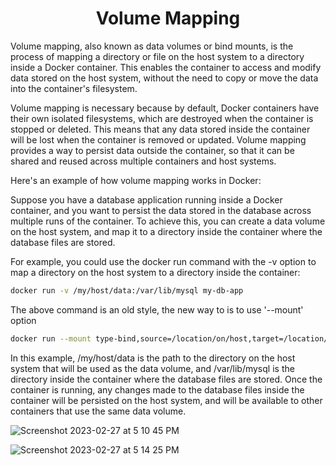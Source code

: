 <h1 align="center"> Volume Mapping </h1>

Volume mapping, also known as data volumes or bind mounts, is the process of mapping a directory or file on the host system to a directory inside a Docker container. This enables the container to access and modify data stored on the host system, without the need to copy or move the data into the container's filesystem.

Volume mapping is necessary because by default, Docker containers have their own isolated filesystems, which are destroyed when the container is stopped or deleted. This means that any data stored inside the container will be lost when the container is removed or updated. Volume mapping provides a way to persist data outside the container, so that it can be shared and reused across multiple containers and host systems.

Here's an example of how volume mapping works in Docker:

Suppose you have a database application running inside a Docker container, and you want to persist the data stored in the database across multiple runs of the container. To achieve this, you can create a data volume on the host system, and map it to a directory inside the container where the database files are stored.

For example, you could use the docker run command with the -v option to map a directory on the host system to a directory inside the container:

```bash
docker run -v /my/host/data:/var/lib/mysql my-db-app
```

The above command is an old style, the new way to is to use '--mount' option 

```bash
docker run --mount type-bind,source=/location/on/host,target=/location/on/container mysql
```
In this example, /my/host/data is the path to the directory on the host system that will be used as the data volume, and /var/lib/mysql is the directory inside the container where the database files are stored. Once the container is running, any changes made to the database files inside the container will be persisted on the host system, and will be available to other containers that use the same data volume.

![Screenshot 2023-02-27 at 5 10 45 PM](https://user-images.githubusercontent.com/111651161/221555240-cfa84d86-53c9-422b-893a-a873091ee0c8.jpg)

![Screenshot 2023-02-27 at 5 14 25 PM](https://user-images.githubusercontent.com/111651161/221555763-956e171c-b41f-43d2-8084-8d319dc03e85.png)
